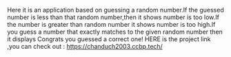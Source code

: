 Here it is an application based on guessing a random number.If the guessed number is less than that random number,then it shows number is too low.If the number is greater than random number it shows number is too high.If you guess a number that exactly matches to the given random number then it displays Congrats you guessed a correct one!
HERE is the project link ,you can check out : https://chanduch2003.ccbp.tech/
